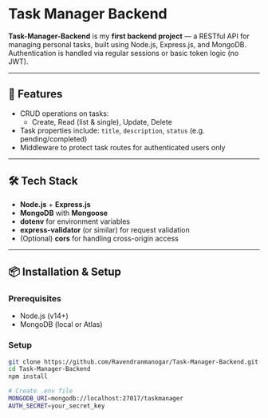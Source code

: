 # Task Manager Backend

**Task-Manager-Backend** is my **first backend project** — a RESTful API for managing personal tasks, built using Node.js, Express.js, and MongoDB.  
Authentication is handled via regular sessions or basic token logic (no JWT).

---

## 🚀 Features

- CRUD operations on tasks:
  - Create, Read (list & single), Update, Delete
- Task properties include: `title`, `description`, `status` (e.g. pending/completed)
- Middleware to protect task routes for authenticated users only

---

## 🛠 Tech Stack

- **Node.js** + **Express.js**
- **MongoDB** with **Mongoose**
- **dotenv** for environment variables
- **express-validator** (or similar) for request validation
- (Optional) **cors** for handling cross-origin access

---

## 📦 Installation & Setup

### Prerequisites

- Node.js (v14+)
- MongoDB (local or Atlas)

### Setup

```bash
git clone https://github.com/Ravendranmanogar/Task‑Manager‑Backend.git
cd Task‑Manager‑Backend
npm install

# Create .env file
MONGODB_URI=mongodb://localhost:27017/taskmanager
AUTH_SECRET=your_secret_key

